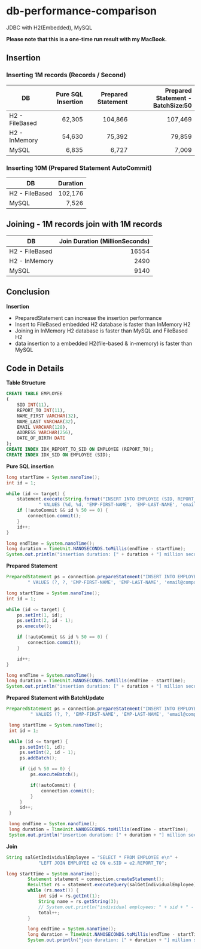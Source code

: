 # db-performance-comparison
JDBC with H2(Embedded), MySQL

**Please note that this is a one-time run result with my MacBook.**


## Insertion

### Inserting 1M records (Records / Second)
|DB|Pure SQL Insertion|Prepared Statement|Prepared Statement - BatchSize:50|
|----| ----:|-----:|----:|
|H2 - FileBased|62,305|104,866|107,469|
|H2 - InMemory|54,630|75,392|79,859|
|MySQL|6,835|6,727|7,009|


### Inserting 10M (Prepared Statement AutoCommit)

|DB|Duration|
|----|----:|
|H2 - FileBased|102,176|
|MySQL|7,526|


## Joining - 1M records join with 1M records

|DB|Join Duration (MillionSeconds)|
|---|----:|
|H2 - FileBased|16554|
|H2 - InMemory|2490|
|MySQL|9140|



## Conclusion
**Insertion**
 - PreparedStatement can increase the insertion performance
 - Insert to FileBased embedded H2 database is faster than InMemory H2
 - Joining in InMemory H2 database is faster than MySQL and FileBased H2
 - data insertion to a embedded H2(file-based & in-memory) is faster than MySQL

## Code in Details

**Table Structure**
```SQL
CREATE TABLE EMPLOYEE
(
    SID INT(11),
    REPORT_TO INT(11),
    NAME_FIRST VARCHAR(32),
    NAME_LAST VARCHAR(32),
    EMAIL VARCHAR(128),
    ADDRESS VARCHAR(256),
    DATE_OF_BIRTH DATE
);
CREATE INDEX IDX_REPORT_TO_SID ON EMPLOYEE (REPORT_TO);
CREATE INDEX IDX_SID ON EMPLOYEE (SID);
```

**Pure SQL insertion**

```Java
long startTime = System.nanoTime();
int id = 1;

while (id <= target) {
    statement.execute(String.format("INSERT INTO EMPLOYEE (SID, REPORT_TO, NAME_FIRST, NAME_LAST, EMAIL, ADDRESS, DATE_OF_BIRTH)" +
            " VALUES (%d, %d, 'EMP-FIRST-NAME', 'EMP-LAST-NAME', 'email@company.com', '#1 Hacker Road', '1980-11-25');", id, id - 1));
    if (!autoCommit && id % 50 == 0) {
        connection.commit();
    }
    id++;
}

long endTime = System.nanoTime();
long duration = TimeUnit.NANOSECONDS.toMillis(endTime - startTime);
System.out.println("insertion duration: [" + duration + "] million seconds for " + target + " records");
```

**Prepared Statement**

```Java
PreparedStatement ps = connection.prepareStatement("INSERT INTO EMPLOYEE (SID, REPORT_TO, NAME_FIRST, NAME_LAST, EMAIL, ADDRESS, DATE_OF_BIRTH)" +
        " VALUES (?, ?, 'EMP-FIRST-NAME', 'EMP-LAST-NAME', 'email@company.com', '#1 Hacker Road', '1980-11-25');");

long startTime = System.nanoTime();
int id = 1;

while (id <= target) {
    ps.setInt(1, id);
    ps.setInt(2, id - 1);
    ps.execute();

    if (!autoCommit && id % 50 == 0) {
        connection.commit();
    }

    id++;
}

long endTime = System.nanoTime();
long duration = TimeUnit.NANOSECONDS.toMillis(endTime - startTime);
System.out.println("insertion duration: [" + duration + "] million seconds for " + target + " records - " + connection.getClass());
```

**Prepared Statement with BatchUpdate**

```Java
PreparedStatement ps = connection.prepareStatement("INSERT INTO EMPLOYEE (SID, REPORT_TO, NAME_FIRST, NAME_LAST, EMAIL, ADDRESS, DATE_OF_BIRTH)" +
         " VALUES (?, ?, 'EMP-FIRST-NAME', 'EMP-LAST-NAME', 'email@company.com', '#1 Hacker Road', '1980-11-25');");

 long startTime = System.nanoTime();
 int id = 1;

 while (id <= target) {
     ps.setInt(1, id);
     ps.setInt(2, id - 1);
     ps.addBatch();

     if (id % 50 == 0) {
         ps.executeBatch();

         if(!autoCommit) {
             connection.commit();
         }
     }
     id++;
 }

 long endTime = System.nanoTime();
 long duration = TimeUnit.NANOSECONDS.toMillis(endTime - startTime);
 System.out.println("insertion duration: [" + duration + "] million seconds for " + target + " records");

```

**Join**
```Java
String salGetIndividualEmployee = "SELECT * FROM EMPLOYEE e\n" +
            "LEFT JOIN EMPLOYEE e2 ON e.SID = e2.REPORT_TO";

long startTime = System.nanoTime();
        Statement statement = connection.createStatement();
        ResultSet rs = statement.executeQuery(salGetIndividualEmployee);
        while (rs.next()) {
            int sid = rs.getInt(1);
            String name = rs.getString(3);
            // System.out.println("individual employees: " + sid + " - " + name);
            total++;
        }

        long endTime = System.nanoTime();
        long duration = TimeUnit.NANOSECONDS.toMillis(endTime - startTime);
        System.out.println("join duration: [" + duration + "] million seconds - " + connection.getClass());
```
